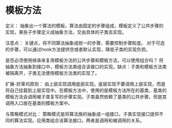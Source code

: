 # 模板方法

定义：
抽象出一个算法的模板，算法由固定的步骤组成，模板定义了公共步骤的实现，某些子步骤定义成抽象方法，交由具体的子类去实现。

注意点：
关键点，将不同算法抽象成统一的步骤，需要控制步骤粒度。
对于可选的步骤，可以通过hook方法提供空或者默认实现，降低子类的实现负担。

是否必须使用继承来复用模板方法的公共步骤和模板方法，可以使用组合吗？
将抽象方法抽象到接口中，模板方法类组合该接口的实现。缺点：子类和模板方法类被隔离开，子类无法使用模板方法类的实现了。

扩展-好莱坞原则：
    由上层实现调用底层实现。底层实现不要调用上层实现，而是将自己挂载到上层实现中。在模板方法中，使用的是模板方法所在的基类，基类的模板方法会调用被子类复写的步骤实现。子类虽然依赖了基类的公共步骤，但是其调用入口放在基类的模板方案中。

与策略模式对比：
策略模式是将算法族的抽象成一组接口，子类实现接口提供不同的算法实现。应用类组合该算法接口，两者是调用和被调用的关系。
